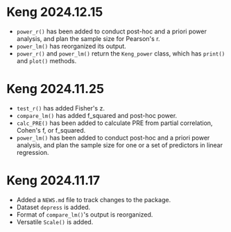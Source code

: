 # Keng 2024.12.15

* `power_r()` has been added to conduct post-hoc and a priori power analysis, and plan the sample size for Pearson's r.
* `power_lm()` has reorganized its output.
* `power_r()` and `power_lm()` return the `Keng_power` class, which has `print()` and `plot()` methods.

# Keng 2024.11.25

* `test_r()` has added Fisher's z.
* `compare_lm()` has added f_squared and post-hoc power.
* `calc_PRE()` has been added to calculate PRE from partial correlation, Cohen's f, or f_squared.
* `power_lm()` has been added to conduct post-hoc and a priori power analysis, and plan the sample size for one or a set of predictors in linear regression.

# Keng 2024.11.17

* Added a `NEWS.md` file to track changes to the package.
* Dataset `depress` is added.
* Format of `compare_lm()`'s output is reorganized.
* Versatile `Scale()` is added. 
